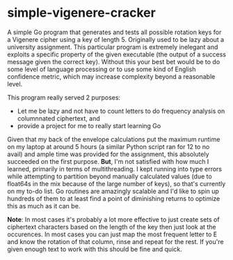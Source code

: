 # simple-vigenere-cracker
A simple Go program that generates and tests all possible rotation keys for a Vigenere cipher using a key of length 5.  Originally used to be lazy about a university assignment.  This particular program is extremely inelegant and exploits a specific property of the given executable (the output of a success message given the correct key).  Without this your best bet would be to do some level of language processing or to use some kind of English confidence metric, which may increase complexity beyond a reasonable level.

This program really served 2 purposes:
* Let me be lazy and not have to count letters to do frequency analysis on columnnated ciphertext, and
* provide a project for me to really start learning Go

Given that my back of the envelope calculations put the maximum runtime on my laptop at around 5 hours (a similar Python script ran for 12 to no avail) and ample time was provided for the assignment, this absolutely succeeded on the first purpose.  **But**, I'm not satisfied with how much I learned, primarily in terms of multithreading.  I kept running into type errors while attempting to partition beyond manually calculated values (due to float64s in the mix because of the large number of keys), so that's currently on my to-do list.  Go routines are amazingly scalable and I'd like to spin up hundreds of them to at least find a point of diminishing returns to optimize this as much as it can be.

**Note**: In most cases it's probably a lot more effective to just create sets of ciphertext characters based on the length of the key then just look at the occurences.  In most cases you can just map the most frequent letter to E and know the rotation of that column, rinse and repeat for the rest.  If you're given enough text to work with this should be fine and quick.
